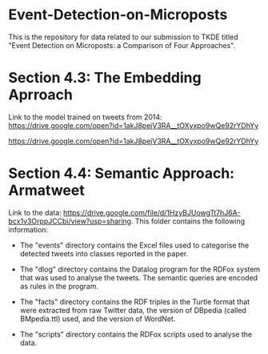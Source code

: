 # Event-Detection-on-Microposts
This is the repository for data related to our submission to TKDE titled "Event Detection on Microposts: a Comparison of Four Approaches".

# Section 4.3: The Embedding Aprroach

Link to the model trained on tweets from 2014: https://drive.google.com/open?id=1akJ8pejV3RA__tOXyxpo9wQe92rYDhYy

https://drive.google.com/open?id=1akJ8pejV3RA__tOXyxpo9wQe92rYDhYy
# Section 4.4: Semantic Approach: Armatweet

Link to the data: https://drive.google.com/file/d/1HzyBJUowgTt7hJ6A-bcx1v3OrppJCCbi/view?usp=sharing. This folder contains the following information:

- The "events" directory contains the Excel files used to categorise
  the detected tweets into classes reported in the paper.

- The "dlog" directory contains the Datalog program for the RDFox
  system that was used to analyse the tweets. The semantic queries
  are encoded as rules in the program.

- The "facts" directory contains the RDF triples in the Turtle format
  that were extracted from raw Twitter data, the version of DBpedia
  (called BMpedia.ttl) used, and the version of WordNet.

- The "scripts" directory contains the RDFox scripts used to analyse
  the data.

